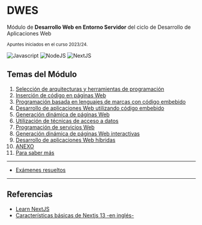 # DWES
Módulo de **Desarrollo Web en Entorno Servidor** del ciclo de Desarrollo de Aplicaciones Web

<small>Apuntes iniciados en el curso 2023/24.</small>

![Javascript](https://img.shields.io/badge/Javascript-7+-yellow?logo=javascript&style=for-the-badge)
![NodeJS](https://img.shields.io/badge/NodeJS-18+-green?logo=nodedotjs&style=for-the-badge)
![NextJS](https://img.shields.io/badge/NextJS-14+-black?logo=nextdotjs&style=for-the-badge)

## Temas del Módulo

1. [Selección de arquitecturas y herramientas de programación](Tema1/README.md)
2. [Inserción de código en páginas Web](Tema2/README.md)
3. [Programación basada en lenguajes de marcas con código embebido](Tema3/README.md)
4. [Desarrollo de aplicaciones Web utilizando código embebido](Tema4/README.md)
5. [Generación dinámica de páginas Web](Tema5/README.md)
6. [Utilización de técnicas de acceso a datos](Tema6/README.md)
7. [Programación de servicios Web](Tema7/README.md)
8. [Generación dinámica de páginas Web interactivas](Tema8/README.md)
9. [Desarrollo de aplicaciones Web híbridas](Tema9/README.md)
10. [ANEXO](ANEXO/README.md)
11. [Para saber más](Para%20saber%20más/README.md)

---

- [Exámenes resueltos](examenes)

---

## Referencias

- [Learn NextJS](https://nextjs.org/learn)
- [Características básicas de Nextjs 13 -en inglés-](https://makerkit.dev/blog/tutorials/nextjs13)

